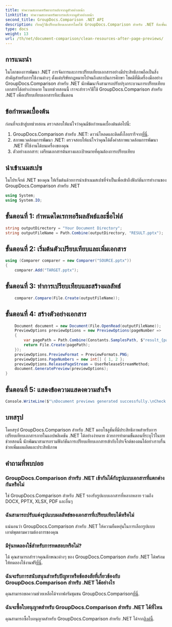 ```yaml
---
title: ทำความสะอาดทรัพยากรหลังจากดูตัวอย่างหน้า
linktitle: ทำความสะอาดทรัพยากรหลังจากดูตัวอย่างหน้า
second_title: GroupDocs.Comparison .NET API
description: เรียนรู้วิธีเปรียบเทียบเอกสารโดยใช้ GroupDocs.Comparison สำหรับ .NET ทีละขั้นตอน ปรับปรุงแอปพลิเคชัน .NET ของคุณด้วยการจัดการเอกสารที่มีประสิทธิภาพ
type: docs
weight: 13
url: /th/net/document-comparison/clean-resources-after-page-previews/
---
```

## การแนะนำ
ในโลกของการพัฒนา .NET การจัดการและการเปรียบเทียบเอกสารอย่างมีประสิทธิภาพถือเป็นสิ่งสำคัญสำหรับการใช้งานต่างๆ ตั้งแต่บริษัทกฎหมายไปจนถึงสถาบันการศึกษา โชคดีที่มีเครื่องมืออย่าง GroupDocs.Comparison สำหรับ .NET นักพัฒนาจึงสามารถปรับปรุงกระบวนการเปรียบเทียบเอกสารได้อย่างง่ายดาย ในบทช่วยสอนนี้ เราจะสำรวจวิธีใช้ GroupDocs.Comparison สำหรับ .NET เพื่อเปรียบเทียบเอกสารทีละขั้นตอน
## ข้อกำหนดเบื้องต้น
ก่อนที่จะเข้าสู่บทช่วยสอน ตรวจสอบให้แน่ใจว่าคุณมีข้อกำหนดเบื้องต้นต่อไปนี้:
1.  GroupDocs.Comparison สำหรับ .NET: ดาวน์โหลดและติดตั้งไลบรารีจาก[ที่นี่](https://releases.groupdocs.com/comparison/net/).
2. สภาพแวดล้อมการพัฒนา .NET: ตรวจสอบให้แน่ใจว่าคุณได้ตั้งค่าสภาพแวดล้อมการพัฒนา .NET ที่ใช้งานได้บนเครื่องของคุณ
3. ตัวอย่างเอกสาร: เตรียมเอกสารต้นทางและเป้าหมายที่คุณต้องการเปรียบเทียบ

## นำเข้าเนมสเปซ
ในโปรเจ็กต์ .NET ของคุณ ให้เริ่มต้นด้วยการนำเข้าเนมสเปซที่จำเป็นเพื่อเข้าถึงฟังก์ชันการทำงานของ GroupDocs.Comparison สำหรับ .NET

```csharp
using System;
using System.IO;
```

## ขั้นตอนที่ 1: กำหนดไดเรกทอรีผลลัพธ์และชื่อไฟล์
```csharp
string outputDirectory = "Your Document Directory";
string outputFileName = Path.Combine(outputDirectory, "RESULT.pptx");
```
## ขั้นตอนที่ 2: เริ่มต้นตัวเปรียบเทียบและเพิ่มเอกสาร
```csharp
using (Comparer comparer = new Comparer("SOURCE.pptx"))
{
    comparer.Add("TARGET.pptx");
```
## ขั้นตอนที่ 3: ทำการเปรียบเทียบและสร้างผลลัพธ์
```csharp
    comparer.Compare(File.Create(outputFileName));
```
## ขั้นตอนที่ 4: สร้างตัวอย่างเอกสาร
```csharp
    Document document = new Document(File.OpenRead(outputFileName));
    PreviewOptions previewOptions = new PreviewOptions(pageNumber =>
    {
        var pagePath = Path.Combine(Constants.SamplesPath, $"result_{pageNumber}.png");
        return File.Create(pagePath);
    });
    previewOptions.PreviewFormat = PreviewFormats.PNG;
    previewOptions.PageNumbers = new int[] { 1, 2 };
    previewOptions.ReleasePageStream = UserReleaseStreamMethod;
    document.GeneratePreview(previewOptions);
}
```
## ขั้นตอนที่ 5: แสดงข้อความแสดงความสำเร็จ
```csharp
Console.WriteLine($"\nDocument previews generated successfully.\nCheck output in {outputDirectory}.");
```

## บทสรุป
โดยสรุป GroupDocs.Comparison สำหรับ .NET มอบโซลูชันที่มีประสิทธิภาพสำหรับการเปรียบเทียบเอกสารภายในแอปพลิเคชัน .NET ได้อย่างง่ายดาย ด้วยการทำตามขั้นตอนที่ระบุไว้ในบทช่วยสอนนี้ นักพัฒนาสามารถรวมฟังก์ชันการเปรียบเทียบเอกสารเข้ากับโปรเจ็กต์ของตนได้อย่างราบรื่น ช่วยเพิ่มผลผลิตและประสิทธิภาพ
## คำถามที่พบบ่อย
### GroupDocs.Comparison สำหรับ .NET เข้ากันได้กับรูปแบบเอกสารที่แตกต่างกันหรือไม่
ใช่ GroupDocs.Comparison สำหรับ .NET รองรับรูปแบบเอกสารที่หลากหลาย รวมถึง DOCX, PPTX, XLSX, PDF และอื่นๆ
### ฉันสามารถปรับแต่งรูปแบบผลลัพธ์ของเอกสารที่เปรียบเทียบได้หรือไม่
แน่นอนว่า GroupDocs.Comparison สำหรับ .NET ให้ความยืดหยุ่นในการเลือกรูปแบบเอาต์พุตตามความต้องการของคุณ
### มีรุ่นทดลองใช้สำหรับการทดสอบหรือไม่?
 ได้ คุณสามารถสำรวจคุณลักษณะต่างๆ ของ GroupDocs.Comparison สำหรับ .NET ได้พร้อมให้ทดลองใช้งานฟรี[ที่นี่](https://releases.groupdocs.com/).
### ฉันจะรับการสนับสนุนสำหรับปัญหาหรือข้อสงสัยที่เกี่ยวข้องกับ GroupDocs.Comparison สำหรับ .NET ได้อย่างไร
 คุณสามารถขอความช่วยเหลือได้จากฟอรัมชุมชน GroupDocs.Comparison[ที่นี่](https://forum.groupdocs.com/c/comparison/12).
### ฉันจะซื้อใบอนุญาตสำหรับ GroupDocs.Comparison สำหรับ .NET ได้ที่ไหน
คุณสามารถซื้อใบอนุญาตสำหรับ GroupDocs.Comparison สำหรับ .NET ได้จาก[ลิงค์นี้](https://purchase.groupdocs.com/buy).